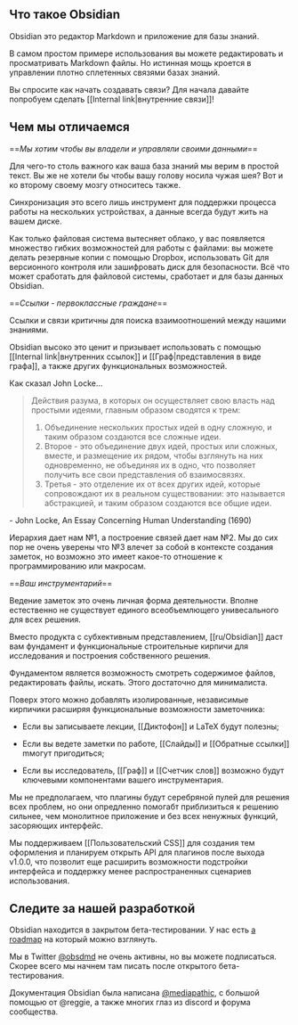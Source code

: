 ## Что такое Obsidian

Obsidian это редактор Markdown и приложение для базы знаний.

В самом простом примере использования вы можете редактировать и просматривать Markdown файлы. Но истинная мощь кроется в управлении плотно сплетенных связями базах знаний. 

Вы спросите как начать создавать связи? Для начала давайте попробуем сделать [[Internal link|внутренние связи]]!

## Чем мы отличаемся

==*Мы хотим чтобы вы владели и управляли своими данными*==

Для чего-то столь важного как ваша база знаний мы верим в простой текст. Вы же не хотели бы чтобы вашу голову носила чужая шея? Вот и ко второму своему мозгу относитесь также.

Синхронизация это всего лишь инструмент для поддержки процесса работы на нескольких устройствах, а данные всегда будут жить на вашем диске. 

Как только файловая система вытесняет облако, у вас появляется множество гибких возможностей для работы с файлами: вы можете делать резервные копии с помощью Dropbox, использовать Git для версионного контроля или зашифровать диск для безопасности. Всё что может сработать для файловой системы, сработает и для базы данных Obsidian.

==*Ссылки - первоклассные граждане*==

Ссылки и связи критичны для поиска взаимоотношений между нашими знаниями. 

Obsidian высоко это ценит и призывает использовать с помощью [[Internal link|внутренних ссылок]] и [[Граф|представления в виде графа]], а также других функциональных возможностей.

Как сказал John Locke...

> Действия разума, в которых он осуществляет свою власть над простыми идеями, главным образом сводятся к трем:
> 1. Объединение нескольких простых идей в одну сложную, и таким образом создаются все сложные идеи.
> 2. Второе - это объединение двух идей, простых или сложных, вместе, и размещение их рядом, чтобы взглянуть на них одновременно, не объединяя их в одно, что позволяет получить все свои представления об взаимосвязях.
> 3. Третья - это отделение их от всех других идей, которые сопровождают их в реальном существовании: это называется абстракцией, и таким образом создаются все общие идеи.

 \- John Locke, An Essay Concerning Human Understanding (1690)
 
Иерархия дает нам №1, а построение связей дает нам №2. Мы до сих пор не очень уверены что №3 влечет за собой в контексте создания заметок, но возможно это имеет какое-то отношение к программированию или макросам. 

==*Ваш инструментарий*==

Ведение заметок это очень личная форма деятельности. Вполне естественно не существует единого всеобъемлющего унивесального для всех решения.

Вместо  продукта с субхективным представлением, [[ru/Obsidian]] даст вам фундамент и функциональные строительные кирпичи для исследования и построения собственного решения. 

Фундаментом является возможность смотреть содержимое файлов, редактировать файлы, искать. Этого достаточно для минималиста. 

Поверх этого можно добавлять изолированные, независимые кирпичики расширяя функциональные возможности заметочника:

- Если вы записываете лекции, [[Диктофон]] и LaTeX будут полезны;

- Если вы ведете заметки по работе, [[Слайды]] и [[Обратные ссылки]] mмогут пригодиться;

- Если вы исследователь, [[Граф]] и [[Счетчик слов]] возможно будут ключевыми компонентами вашего инструментария. 

Мы не предполагаем, что плагины будут серебряной пулей для решения всех проблем, но они опредленно помогабт приблизиться к решению сильнее, чем монолитное приложение и без всех ненужных функций, засоряющих интерфейс. 

Мы поддерживаем [[Пользовательский CSS]] для создания тем оформления и планируем открыть API для плагинов после выхода v1.0.0, что позволит еще расширить возможности подстройки интерфейса и поддержку менее распространенных сценариев использования. 

## Следите за нашей разработкой

Obsidian находится в закрытом бета-тестировании. У нас есть [a roadmap](https://trello.com/b/Psqfqp7I/obsidian-roadmap) на который можно взглянуть.

Мы в Twitter  [@obsdmd](https://twitter.com/obsdmd) не очень активны, но вы можете подписаться. Скорее всего мы начнем там писать после открытого бета-тестирования. 

Документация Obsidian была написана [@mediapathic](http://mediapathic.net), с большой помощью от  @reggie, а также многих глаз из discord и форума сообщества. 
